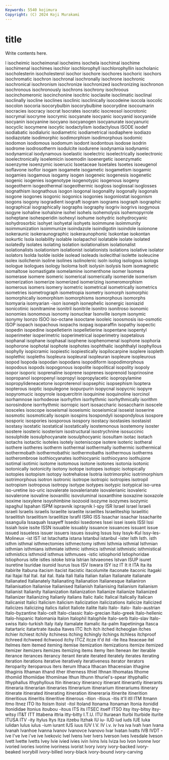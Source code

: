 ```yaml
---
Keywords: 5540 kojimura
Copyright: (C) 2024 Koji Murakami
---
```


# title

Write contents here.



l isocheimic isocheimonal isocheims isochela isochimal isochime isochimenal isochimes isochlor
isochlorophyll isochlorophyllin isocholanic isocholesterin isocholesterol isochor isochore isochores isochoric isochors
isochromatic isochron isochronal isochronally isochrone isochronic isochronical isochronism isochronize isochronized
isochronizing isochronon isochronous isochronously isochrons isochrony isochroous isocinchomeronic isocinchonine isocitric
isoclasite isoclimatic isoclinal isoclinally isocline isoclines isoclinic isoclinically isocodeine isocola
isocolic isocolon isocoria isocorybulbin isocorybulbine isocorydine isocoumarin isocracies isocracy isocrat
Isocrates isocratic isocreosol isocrotonic isocrymal isocryme isocrymic isocyanate isocyanic isocyanid
isocyanide isocyanin isocyanine isocyano isocyanogen isocyanurate isocyanuric isocyclic isocymene isocytic
isodactylism isodactylous ISODE isodef isodiabatic isodialuric isodiametric isodiametrical isodiaphere isodiazo
isodiazotate isodimorphic isodimorphism isodimorphous isodomic isodomon isodomous isodomum isodont isodontous
isodose isodrin isodrome isodrosotherm isodulcite isodurene isodynamia isodynamic isodynamical isodynamous
isoelastic isoelectric isoelectrically isoelectronic isoelectronically isoelemicin isoemodin isoenergetic isoenzymatic isoenzyme
isoenzymic isoerucic Isoetaceae Isoetales Isoetes isoeugenol isoflavone isoflor isogam isogamete
isogametic isogametism isogamic isogamies isogamous isogamy isogen isogeneic isogenesis isogenetic
isogenic isogenies isogenotype isogenotypic isogenous isogeny isogeotherm isogeothermal isogeothermic isogloss
isoglossal isoglosses isognathism isognathous isogon isogonal isogonality isogonally isogonals isogone
isogones isogonic isogonics isogonies isogoniostat isogonism isogons isogony isogradient isograft
isogram isograms isograph isographic isographical isographically isographs isography isogriv isogrivs
isogynous isogyre isohaline isohalsine isohel isohels isohemolysis isohemopyrrole isoheptane isohesperidin
isohexyl isohume isohydric isohydrocyanic isohydrosorbic isohyet isohyetal isohyets isoimmune isoimmunity
isoimmunization isoimmunize isoindazole isoindigotin isoindole isoionone isokeraunic isokeraunographic isokeraunophonic Isokontae
isokontan isokurtic Isola isolability isolable isolapachol isolatable isolate isolated isolatedly
isolates isolating isolation isolationalism isolationalist isolationalists isolationism isolationist isolationists isolations
isolative isolator isolators Isolda Isolde isolde isolead isoleads isolecithal isolette
isoleucine isolex isolichenin isoline isolines isolinolenic isoln isolog isologous isologs
isologue isologues isology Isoloma Isolt isolysin isolysis Isom isomagnetic isomaltose
isomastigate isomelamine isomenthone isomer Isomera isomerase isomere isomeric isomerical isomerically
isomeride isomerism isomerization isomerize isomerized isomerizing isomeromorphism isomerous isomers isomery
isometric isometrical isometrically isometrics isometries isometrograph isometropia isometry isomorph isomorphic
isomorphically isomorphism isomorphisms isomorphous isomorphs Isomyaria isomyarian -ison isoneph isonephelic
isonergic isoniazid isonicotinic isonitramine isonitril isonitrile isonitro isonitroso isonomic isonomies
isonomous isonomy isonuclear Isonville isonym isonymic isonymy Isonzo ISOO iso-octane
isooctane isooleic isoosmosis iso-osmotic ISOP isopach isopachous isopachs isopag isoparaffin
isopathy isopectic isopedin isopedine isopelletierin isopelletierine isopentane isopentyl isoperimeter isoperimetric
isoperimetrical isoperimetry isopetalous isophanal isophane isophasal isophene isophenomenal isophone isophoria
isophorone isophotal isophote isophotes isophthalic isophthalyl isophyllous isophylly isopicramic isopiestic
isopiestically isopilocarpine isoplere isopleth isoplethic isopleths Isopleura isopleural isopleuran isopleure
isopleurous isopod Isopoda isopodan isopodans isopodiform isopodimorphous isopodous isopods isopogonous
isopolite isopolitical isopolity isopoly isopor isoporic isoprenaline isoprene isoprenes isoprenoid
Isoprinosine isopropanol isopropenyl isopropyl isopropylacetic isopropylamine isopropylideneacetone isoproterenol isopsephic isopsephism
Isoptera isopterous isoptic isopulegone isopurpurin isopycnal isopycnic isopyre isopyromucic isopyrrole
isoquercitrin isoquinine isoquinoline isorcinol isorhamnose isorhodeose isorhythm isorhythmic isorhythmically isorithm
isorosindone isorrhythmic isorropic isort isosaccharic isosaccharin isoscele isosceles isoscope isoseismal
isoseismic isoseismical isoseist isoserine isosmotic isosmotically isospin isospins Isospondyli isospondylous
isospore isosporic isospories isosporous isospory isostacy isostasies isostasist isostasy isostatic
isostatical isostatically isostemonous isostemony isoster isostere isosteric isosterism isostructural isostrychnine
isosuccinic isosulphide isosulphocyanate isosulphocyanic isosultam isotac isotach isotachs isotactic isoteles
isotely isoteniscope isotere isoteric isotheral isothere isotheres isotherm isothermal isothermally
isothermic isothermical isothermobath isothermobathic isothermobaths isothermous isotherms isotherombrose isothiocyanates isothiocyanic
isothiocyano isothujone isotimal isotimic isotome isotomous isotone isotones isotonia isotonic
isotonically isotonicity isotony isotope isotopes isotopic isotopically isotopies isotopism isotopy
isotrehalose Isotria isotrimorphic isotrimorphism isotrimorphous isotron isotronic isotrope isotropic isotropies
isotropil isotropism isotropous isotropy isotype isotypes isotypic isotypical iso-urea iso-uretine
iso-uric isovalerate isovalerianate isovalerianic isovaleric isovalerone isovaline isovanillic isovoluminal isoxanthine
isoxazine isoxazole isoxime isoxylene isoyohimbine isozooid isozyme isozymes isozymic ispaghul
Ispahan ISPM ispravnik ispraynik I-spy ISR Israel israel Israeli israeli
Israelis israelis Israelite israelite israelites Israeliteship Israelitic Israelitish Israelitism Israelitize
Israfil ISRG ISS Issachar issachar Issacharite issanguila Issaquah Issayeff Issedoi
Issedones Issei issei isseis ISSI Issi Issiah Issie issite ISSN
issuable issuably issuance issuances issuant issue issued issueless issuer issuers
issues issuing Issus Issy Issyk-Kul Issy-les-Molineux -ist IST ist Istachatta
istana Istanbul istanbul -ister Isth Isth. isth isthm isthmal isthmectomies
isthmectomy isthmi Isthmia isthmial Isthmian isthmian isthmians isthmiate isthmic isthmics
isthmist isthmistic isthmistical isthmistics isthmoid isthmus isthmuses -istic istiophorid Istiophoridae
Istiophorus istle istles istoke Istria Istrian Istvaeones Istvan ISUP isuret
isuretine Isuridae isuroid Isurus Isus ISV Iswara ISY isz IT
It it ITA Ita ita itabirite Itabuna itacism itacist itacistic
itacolumite itaconate itaconic Itagaki itai Itajai Ital Ital. ital ital.
Itala Itali Italia Italian italian Italianate italianate Italianated Italianately Italianating
Italianation Italianesque italianiron Italianisation Italianise Italianised Italianish Italianising Italianism italianism
Italianist Italianity Italianization italianization Italianize italianize Italianized Italianizer Italianizing Italianly
italians Italic italic Italical Italically Italican Italicanist Italici Italicism italicism
italicization italicizations italicize italicized italicizes italicizing italics italiot Italiote italite
Italo Italo- italo- Italo-austrian Italo-byzantine Italo-celt Italo-classic Italo-grecian Italo-greek Italo-hellenic
Italo-hispanic Italomania Italon Italophil Italophile Italo-serb Italo-slav Italo-swiss Italo-turkish Italy
italy itamalate itamalic ita-palm Itapetininga Itasca itatartaric itatartrate itauba Itaves
ITC Itch itch itched itcheoglan itches itchier itchiest itchily itchiness
itching itchingly itchings itchless itchproof itchreed itchweed itchwood itchy ITCZ
itcze it'd itd -ite Itea Iteaceae itel Itelmes item itemed
iteming itemise itemization itemizations itemize itemized itemizer itemizers itemizes itemizing
items itemy Iten Itenean iter iterable iterance iterances iterancy iterant
iterate iterated iterately iterates iterating iteration iterations iterative iteratively iterativeness
iterator iterators iteroparity iteroparous iters iterum Ithaca Ithacan Ithacensian ithagine
Ithaginis Ithaman ithand ither itherness Ithiel Ithnan Ithomatas Ithome ithomiid
Ithomiidae Ithomiinae Ithun Ithunn Ithuriel's-spear ithyphallic Ithyphallus ithyphyllous Itin itineracy
itinerancy itinerant itinerantly itinerants itineraria itinerarian itineraries Itinerarium itinerarium itinerariums
itinerary itinerate itinerated itinerating itineration itinereraria itinerite itinerition itineritious itineritis
itineritive itinerous -ition -itious -itis it'll itll ITM Itmann itmo
Itnez ITO Ito Itoism Itoist -itol Itoland Itonama Itonaman Itonia
itonidid Itonididae Itonius itoubou -itous ITS its ITSEC itself ITSO
itsy itsy-bitsy itsy-witsy IT&T ITT Ittabena ittria itty-bitty I.T.U. ITU
Ituraean Iturbi Iturbide iturite ITUSA ITV -ity Itylus Itys Itza
itzebu Itzhak IU iu- IUD iud iuds IUE Iuka iulidan
Iulus iulus -ium iurant IUS iuus IUV I.V. IV i.v.
iv Iva iva Ivah Ivan Ivana Ivanah Ivanhoe Ivanna Ivanov
Ivanovce Ivanovo Ivar Ivatan Ivatts IVB IVDT -ive I've Ive
i've ive Ivekovic Ivel Ivens Iver Ivers Iverson Ives Ivesdale
Iveson Ivett Ivette Ivetts Ivey Ivie ivied ivies ivin Ivins
Ivis Iviza Ivo Ivon Ivonne Ivor ivoried ivories ivorine ivoriness
ivorist Ivory ivory ivory-backed ivory-beaked ivorybill ivory-billed ivory-black ivory-bound ivory-carving
